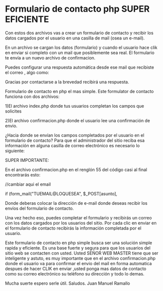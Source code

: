 Formulario de contacto php SUPER EFICIENTE 
=============

Con estos dos archivos  vas a crear  un  formulario de contacto y recibir los datos cargados por el usuario  en una casilla de mail (osea un e-mail).

En un archivo se cargan los datos  (formulario) y cuando el usuario hace clik en enviar si completo con un mail 
que posiblemente sea real.
El formulario te envía a un nuevo archivo de confirmacion.




Puedes configurar una respuesta automática desde ese mail que recibiste el correo , algo como:

Gracias por contactarse a la brevedad recibirá una respuesta.


Formulario de contacto  en php el mas simple.
Este formulator de contacto funciona con dos archivos:

1)El archivo index.php donde tus usuarios completan los campos que solicites 

2)El archivo confirmacion.php donde el usuario lee una confirmación de envio.


¿Hacia donde se envían los campos completados por el usuario  en el formulario de contacto?
Para que el administrador del sitio reciba esa información en alguna casilla de correo electrónico es  necesario lo siguiente:

SUPER IMPORTANTE:

En el archivo confirmacion.php en el renglón 55 del código casi al final encontrarás esto:

//cambiar aqui el email 

if (form_mail("TUEMAIL@LOQUESEA", $_POST[asunto], 

Donde deberas colocar la dirección de e-mail  donde deseas recibir los envíos del formulario de contacto.

Una vez hecho eso, puedes completar el formulario  y recibirás un correo con los datos cargados por los usuarios del sitio.
Por cada clic en enviar en el formulario de contacto recibirás la información completada por el usuario.



Este formulario de contacto en php simple busca ser una solución simple rapida y eficiente.
Es una base fuerte y segura para que los usuarios del sitio web se contacten con usted.
Usted SEÑOR WEB MASTER tiene que ser inteligente y astuto, es muy importante que en el archivo confirmacion.php donde el usuario va para confirmar el envio del mail en forma automatica despues de hacer CLIK en enviar ,usted ponga mas datos de contacto como su correo electrónico su teléfono su dirección y todo lo demas.

Mucha suerte espero serle útil.
Saludos.
Juan Manuel Ramallo
